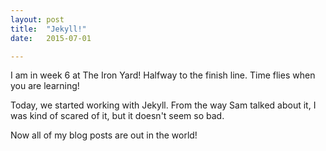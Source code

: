 ```yaml
---
layout: post
title:  "Jekyll!"
date:   2015-07-01 

---
```

I am in week 6 at The Iron Yard! Halfway to the finish line.
Time flies when you are learning! 

Today, we started working with Jekyll. From the way Sam talked about it, I was kind of scared of it, but it doesn't seem so bad. 

Now all of my blog posts are out in the world!
